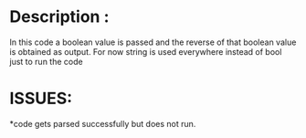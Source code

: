 # Description :

In this code a boolean value is passed and the reverse of that boolean value is obtained as output.
For now string is used everywhere instead of bool just to run the code

# ISSUES:
*code gets parsed successfully but does not run.


